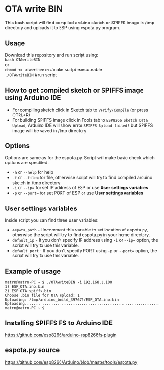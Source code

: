 OTA write BIN
==========

This bash script will find compiled arduino sketch or SPIFFS image in /tmp directory and uploads it to ESP using espota.py program.

## Usage

Download this repository and run script using:   
`bash OTAwriteBIN`   
or   
`chmod +x OTAwriteBIN`   #make script executeable   
`./OTAwriteBIN`   #run script   

## How to get compiled sketch or SPIFFS image using Arduino IDE

 * For compiling sketch click in Sketch tab to `Verify/Compile` (or press CTRL+R)
 * For building SPIFFS image click in Tools tab to `ESP8266 Sketch Data Upload`, Arduino IDE will show error `SPIFFS Upload failed!` but SPIFFS image will be saved in /tmp directory

## Options

Options are same as for the espota.py. Script will make basic check which options are specified.   
 * `-h` or `--help` for help
 * `-f` or `--file=` for file, otherwise script will try to find compiled arduino sketch in /tmp directory
 * `-i` or `--ip=` for set IP address of ESP or use **User settings variables**
 * `-p` or `--port=` for set PORT of ESP or use **User settings variables**

## User settings variables

Inside script you can find three user variables:   
 * `espota_path` - Uncomment this variable to set location of espota.py, otherwise the script will try to find espota.py in your home directory.
 * `default_ip` - If you don't specify IP address using `-i` or `--ip=` option, the script will try to use this variable.
 * `default_port` - If you don't specify PORT using `-p` or `--port=` option, the script will try to use this variable.

## Example of usage

```
matrn@matrn-PC ~ $ ./OTAwriteBIN -i 192.168.1.100   
1) ESP_OTA.ino.bin   
2) ESP_OTA.spiffs.bin
Choose .bin file for OTA upload: 1   
Uploading: /tmp/arduino_build_397672/ESP_OTA.ino.bin   
Uploading..........................................................................................................................................................................   
matrn@matrn-PC ~ $
```  

## Installing SPIFFS FS to Arduino IDE

<a href="https://github.com/esp8266/arduino-esp8266fs-plugin">https://github.com/esp8266/arduino-esp8266fs-plugin</a>

## espota.py source

<a href="https://github.com/esp8266/Arduino/blob/master/tools/espota.py">https://github.com/esp8266/Arduino/blob/master/tools/espota.py</a>
